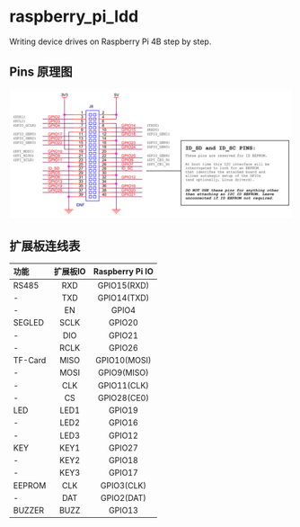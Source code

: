 # raspberry_pi_ldd
Writing device drives on Raspberry Pi 4B step by step.

## Pins 原理图

![Alt text](./Image/001_Shematic_RPI_40_Pin.png?raw=true "Raspberry Pi 4B Pins")

## 扩展板连线表

| 功能 | 扩展板IO | Raspberry Pi IO |
| :-----| :----: | :----: |
| RS485  | RXD   | GPIO15(RXD) |
| -      | TXD   | GPIO14(TXD) |
| -      | EN    | GPIO4 |
| SEGLED | SCLK  | GPIO20 |
| -      | DIO   | GPIO21 |
| -      | RCLK  | GPIO26 |
| TF-Card | MISO | GPIO10(MOSI) |
| -      | MOSI  | GPIO9(MISO) |
| -      | CLK   | GPIO11(CLK) |
| -      | CS    | GPIO28(CE0) |
| LED    | LED1  | GPIO19 |
| -      | LED2  | GPIO16 |
| -      | LED3  | GPIO12 |
| KEY    | KEY1  | GPIO27 |
| -      | KEY2  | GPIO18 |
| -      | KEY3  | GPIO17 |
| EEPROM | CLK   | GPIO3(CLK) |
| -      | DAT   | GPIO2(DAT) |
| BUZZER | BUZZ  | GPIO13 |
